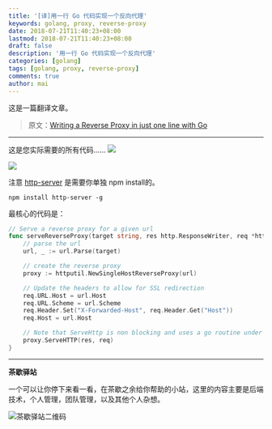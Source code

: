 ```yaml
---
title: '[译]用一行 Go 代码实现一个反向代理'
keywords: golang, proxy, reverse-proxy
date: 2018-07-21T11:40:23+08:00
lastmod: 2018-07-21T11:40:23+08:00
draft: false
description: '用一行 Go 代码实现一个反向代理'
categories: [golang]
tags: [golang, proxy, reverse-proxy]
comments: true
author: mai
---
```


这是一篇翻译文章。

>原文：[Writing a Reverse Proxy in just one line with Go](https://hackernoon.com/writing-a-reverse-proxy-in-just-one-line-with-go-c1edfa78c84b)

----

这是您实际需要的所有代码......
![](https://cdn-images-1.medium.com/max/1600/1*y3GxXdKfZlqa95bl19Rytg.png)

![](https://cdn-images-1.medium.com/max/1600/0*R_W7P1UV4jQEf1j5.gif)

注意 [http-server](https://www.npmjs.com/package/http-server) 是需要你单独 npm install的。

```shell
npm install http-server -g
```

最核心的代码是：

```go
// Serve a reverse proxy for a given url
func serveReverseProxy(target string, res http.ResponseWriter, req *http.Request) {
	// parse the url
	url, _ := url.Parse(target)

	// create the reverse proxy
	proxy := httputil.NewSingleHostReverseProxy(url)

	// Update the headers to allow for SSL redirection
	req.URL.Host = url.Host
	req.URL.Scheme = url.Scheme
	req.Header.Set("X-Forwarded-Host", req.Header.Get("Host"))
	req.Host = url.Host

	// Note that ServeHttp is non blocking and uses a go routine under the hood
	proxy.ServeHTTP(res, req)
}
```

----

**茶歇驿站**

一个可以让你停下来看一看，在茶歇之余给你帮助的小站，这里的内容主要是后端技术，个人管理，团队管理，以及其他个人杂想。

![茶歇驿站二维码](http://oqos7hrvp.bkt.clouddn.com/blog/tech_tea.jpg)
